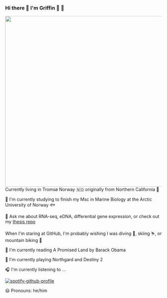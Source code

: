 ### Hi there 👋 I'm Griffin 🦁 🦅 <br>
<img align="left" width="550" src="https://i.postimg.cc/wTnMtqbJ/IMG-4475-copy.jpg">

Currently living in Tromsø Norway 🇳🇴 originally from Northern California 🌉

🌊 I'm currently studying to finish my Msc in Marine Biology at the Arctic University of Norway 🐟

💬 Ask me about RNA-seq, eDNA, differential gene expression, or check out my [thesis repo](https://github.com/gghill/thesis-RNAseq)

When I'm staring at GitHub, I'm probably wishing I was diving 🐡, skiing ⛷️, or mountain biking 🚵‍

📖 I'm currently reading A Promised Land by Barack Obama

👾 I'm currently playing Northgard and Destiny 2

🎧 I'm currently listening to ...


[![spotify-github-profile](https://spotify-github-profile.vercel.app/api/view?uid=hillgriffin&cover_image=true&theme=novatorem)](https://spotify-github-profile.vercel.app/api/view?uid=hillgriffin&redirect=true)

😃 Pronouns: he/him
<!--
**gghill/gghill** is a ✨ _special_ ✨ repository because its `README.md` (this file) appears on your GitHub profile.

Here are some ideas to get you started:

- 🔭 I’m currently working on ...
- 🌱 I’m currently learning ...
- 👯 I’m looking to collaborate on ...
- 🤔 I’m looking for help with ...
- 💬 Ask me about ...
- 📫 How to reach me: ...
- 😄 Pronouns: ...
- ⚡ Fun fact: ...

- 
-->
